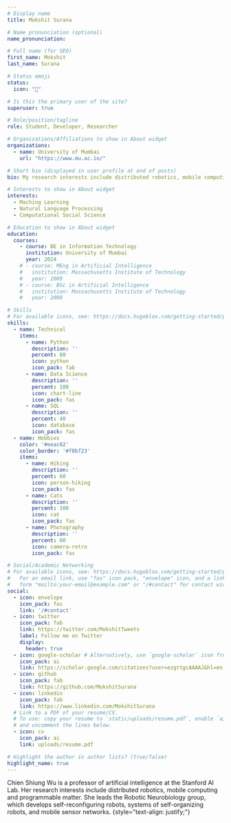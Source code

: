 ```yaml
---
# Display name
title: Mokshit Surana

# Name pronunciation (optional)
name_pronunciation: 

# Full name (for SEO)
first_name: Mokshit
last_name: Surana

# Status emoji
status:
  icon: "🌟"

# Is this the primary user of the site?
superuser: true

# Role/position/tagline
role: Student, Developer, Researcher

# Organizations/Affiliations to show in About widget
organizations:
  - name: University of Mumbai
    url: "https://www.mu.ac.in/"

# Short bio (displayed in user profile at end of posts)
bio: My research interests include distributed robotics, mobile computing and programmable matter.

# Interests to show in About widget
interests:
  - Maching Learning
  - Natural Language Processing
  - Computational Social Science

# Education to show in About widget
education:
  courses:
    - course: BE in Information Technology
      institution: University of Mumbai
      year: 2024
    # - course: MEng in Artificial Intelligence
    #   institution: Massachusetts Institute of Technology
    #   year: 2009
    # - course: BSc in Artificial Intelligence
    #   institution: Massachusetts Institute of Technology
    #   year: 2008

# Skills
# For available icons, see: https://docs.hugoblox.com/getting-started/page-builder/#icons
skills:
  - name: Technical
    items:
      - name: Python
        description: ''
        percent: 80
        icon: python
        icon_pack: fab
      - name: Data Science
        description: ''
        percent: 100
        icon: chart-line
        icon_pack: fas
      - name: SQL
        description: ''
        percent: 40
        icon: database
        icon_pack: fas
  - name: Hobbies
    color: '#eeac02'
    color_border: '#f0bf23'
    items:
      - name: Hiking
        description: ''
        percent: 60
        icon: person-hiking
        icon_pack: fas
      - name: Cats
        description: ''
        percent: 100
        icon: cat
        icon_pack: fas
      - name: Photography
        description: ''
        percent: 80
        icon: camera-retro
        icon_pack: fas

# Social/Academic Networking
# For available icons, see: https://docs.hugoblox.com/getting-started/page-builder/#icons
#   For an email link, use "fas" icon pack, "envelope" icon, and a link in the
#   form "mailto:your-email@example.com" or "/#contact" for contact widget.
social:
  - icon: envelope
    icon_pack: fas
    link: '/#contact'
  - icon: twitter
    icon_pack: fab
    link: https://twitter.com/MokshitTweets
    label: Follow me on Twitter
    display:
      header: true
  - icon: google-scholar # Alternatively, use `google-scholar` icon from `ai` icon pack
    icon_pack: ai
    link: https://scholar.google.com/citations?user=ezgttgcAAAAJ&hl=en
  - icon: github
    icon_pack: fab
    link: https://github.com/MokshitSurana
  - icon: linkedin
    icon_pack: fab
    link: https://www.linkedin.com/MokshitSurana
  # Link to a PDF of your resume/CV.
  # To use: copy your resume to `static/uploads/resume.pdf`, enable `ai` icons in `params.yaml`,
  # and uncomment the lines below.
  - icon: cv
    icon_pack: ai
    link: uploads/resume.pdf

# Highlight the author in author lists? (true/false)
highlight_name: true
---
```


Chien Shiung Wu is a professor of artificial intelligence at the Stanford AI Lab. Her research interests include distributed robotics, mobile computing and programmable matter. She leads the Robotic Neurobiology group, which develops self-reconfiguring robots, systems of self-organizing robots, and mobile sensor networks.
{style="text-align: justify;"}
